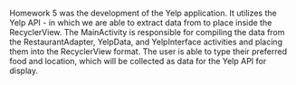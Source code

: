 Homework 5 was the development of the Yelp application. It utilizes the Yelp API - in 
which we are able to extract data from to place inside the RecyclerView. The
MainActivity is responsible for compiling the data from the RestaurantAdapter, 
YelpData, and YelpInterface activities and placing them into the RecyclerView format.
The user is able to type their preferred food and location, which will be collected
as data for the Yelp API for display. 
